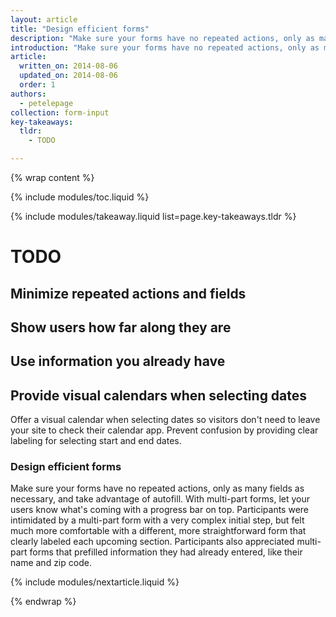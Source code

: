 ```yaml
---
layout: article
title: "Design efficient forms"
description: "Make sure your forms have no repeated actions, only as many fields as necessary, and take advantage of autofill."
introduction: "Make sure your forms have no repeated actions, only as many fields as necessary, and take advantage of autofill."
article:
  written_on: 2014-08-06
  updated_on: 2014-08-06
  order: 1
authors:
  - petelepage
collection: form-input
key-takeaways:
  tldr:
    - TODO

---
```

{% wrap content %}

<style>

</style>

{% include modules/toc.liquid %}

{% include modules/takeaway.liquid list=page.key-takeaways.tldr %}

# TODO

## Minimize repeated actions and fields

## Show users how far along they are

## Use information you already have

## Provide visual calendars when selecting dates

Offer a visual calendar when selecting dates so visitors don't 
need to leave your site to check their calendar app. Prevent confusion by 
providing clear labeling for selecting start and end dates.

### Design efficient forms

Make sure your forms have no repeated actions, only as many fields as necessary, 
and take advantage of autofill. With multi-part forms, let your users know 
what's coming with a progress bar on top. Participants were intimidated by a 
multi-part form with a very complex initial step, but felt much more comfortable 
with a different, more straightforward form that clearly labeled each upcoming 
section. Participants also appreciated multi-part forms that prefilled 
information they had already entered, like their name and zip code.

{% include modules/nextarticle.liquid %}

{% endwrap %}
